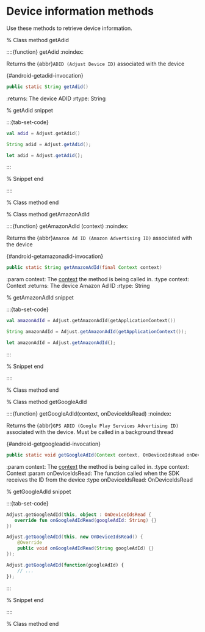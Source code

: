 # Device information methods

Use these methods to retrieve device information.

% Class method getAdid

::::{function} getAdid
:noindex:

Returns the {abbr}`ADID (Adjust Device ID)` associated with the device

{#android-getadid-invocation}
```java
public static String getAdid()
```

:returns: The device ADID
:rtype: String

% getAdid snippet

:::{tab-set-code}

```kotlin
val adid = Adjust.getAdid()
```

```java
String adid = Adjust.getAdid();
```

```javascript
let adid = Adjust.getAdid();
```

:::

% Snippet end

::::

% Class method end

% Class method getAmazonAdId

::::{function} getAmazonAdId (context)
:noindex:

Returns the {abbr}`Amazon Ad ID (Amazon Advertising ID)` associated with the device

{#android-getamazonadid-invocation}
```java
public static String getAmazonAdId(final Context context)
```

:param context: The [context](https://developer.android.com/reference/android/content/Context) the method is being called in.
:type context: Context
:returns: The device Amazon Ad ID
:rtype: String

% getAmazonAdId snippet

:::{tab-set-code}

```kotlin
val amazonAdId = Adjust.getAmazonAdId(getApplicationContext())
```

```java
String amazonAdId = Adjust.getAmazonAdId(getApplicationContext());
```

```javascript
let amazonAdId = Adjust.getAmazonAdId();
```

:::

% Snippet end

::::

% Class method end

% Class method getGoogleAdId

::::{function} getGoogleAdId(context, onDeviceIdsRead)
:noindex:

Returns the {abbr}`GPS ADID (Google Play Services Advertising ID)` associated with the device. Must be called in a background thread

{#android-getgoogleadid-invocation}
```java
public static void getGoogleAdId(Context context, OnDeviceIdsRead onDeviceIdRead)
```

:param context: The [context](https://developer.android.com/reference/android/content/Context) the method is being called in.
:type context: Context
:param onDeviceIdsRead: The function called when the SDK receives the ID from the device
:type onDeviceIdsRead: OnDeviceIdsRead

% getGoogleAdId snippet

:::{tab-set-code}

```kotlin
Adjust.getGoogleAdId(this, object : OnDeviceIdsRead {
   override fun onGoogleAdIdRead(googleAdId: String) {}
})
```

```java
Adjust.getGoogleAdId(this, new OnDeviceIdsRead() {
    @Override
    public void onGoogleAdIdRead(String googleAdId) {}
});
```

```javascript
Adjust.getGoogleAdId(function(googleAdId) {
    // ...
});
```

:::

% Snippet end

::::

% Class method end
